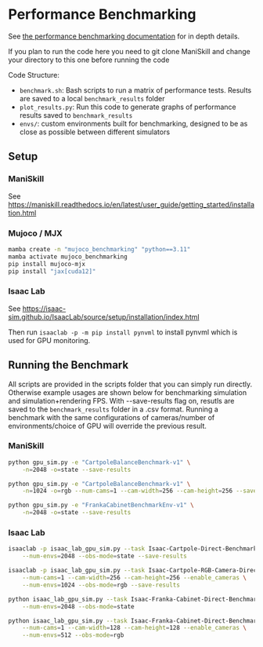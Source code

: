 # Performance Benchmarking

See [the performance benchmarking documentation](https://maniskill.readthedocs.io/en/latest/user_guide/additional_resources/performance_benchmarking.html) for in depth details.

If you plan to run the code here you need to git clone ManiSkill and change your directory to this one before running the code

Code Structure:
- `benchmark.sh`: Bash scripts to run a matrix of performance tests. Results are saved to a local `benchmark_results` folder
- `plot_results.py`: Run this code to generate graphs of performance results saved to `benchmark_results`
- `envs/`: custom environments built for benchmarking, designed to be as close as possible between different simulators


## Setup

### ManiSkill

See https://maniskill.readthedocs.io/en/latest/user_guide/getting_started/installation.html

### Mujoco / MJX

```bash
mamba create -n "mujoco_benchmarking" "python==3.11"
mamba activate mujoco_benchmarking
pip install mujoco-mjx
pip install "jax[cuda12]"
```

### Isaac Lab

See https://isaac-sim.github.io/IsaacLab/source/setup/installation/index.html

Then run `isaaclab -p -m pip install pynvml` to install pynvml which is used for GPU monitoring.

<!-- ```bash
mamba create -n "isaaclab" "python==3.10"
mamba activate isaaclab
pip install torch==2.2.2 --index-url https://download.pytorch.org/whl/cu118
pip install isaacsim-rl isaacsim-replicator isaacsim-extscache-physics isaacsim-extscache-kit-sdk isaacsim-extscache-kit isaacsim-app --extra-index-url https://pypi.nvidia.com
``` -->

## Running the Benchmark

All scripts are provided in the scripts folder that you can simply run directly. Otherwise example usages are shown below for benchmarking simulation and simulation+rendering FPS. With --save-results flag on, resutls are saved to the `benchmark_results` folder in a .csv format. Running a benchmark with the same configurations of cameras/number of environments/choice of GPU will override the previous result.

### ManiSkill

```bash
python gpu_sim.py -e "CartpoleBalanceBenchmark-v1" \
    -n=2048 -o=state --save-results

python gpu_sim.py -e "CartpoleBalanceBenchmark-v1" \
    -n=1024 -o=rgb --num-cams=1 --cam-width=256 --cam-height=256 --save-results

python gpu_sim.py -e "FrankaCabinetBenchmarkEnv-v1" \
    -n=2048 -o=state --save-results
```

### Isaac Lab

```bash
isaaclab -p isaac_lab_gpu_sim.py --task Isaac-Cartpole-Direct-Benchmark-v0 --headless \
    --num-envs=2048 --obs-mode=state --save-results

isaaclab -p isaac_lab_gpu_sim.py --task Isaac-Cartpole-RGB-Camera-Direct-v0 --headless \
    --num-cams=1 --cam-width=256 --cam-height=256 --enable_cameras \
    --num-envs=1024 --obs-mode=rgb --save-results

python isaac_lab_gpu_sim.py --task Isaac-Franka-Cabinet-Direct-Benchmark-v0 --headless \
    --num-envs=2048 --obs-mode=state

python isaac_lab_gpu_sim.py --task Isaac-Franka-Cabinet-Direct-Benchmark-v0 --headless \
    --num-cams=1 --cam-width=128 --cam-height=128 --enable_cameras \
    --num-envs=512 --obs-mode=rgb
```

<!-- ### Mujoco

```bash
python -m mujoco.mjx.testspeed --mjcf=envs/mujoco/panda_pick_cube.xml   --base_path=. --batch_size=4096 --nstep=100
``` -->
